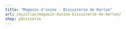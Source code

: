 ```yaml
---
title: "Magasin d'usine - Biscuiterie de Kerlan"
url: /muzillac/magasin-dusine-biscuiterie-de-kerlan/
shop: pâtisserie
---
```

